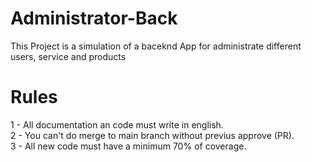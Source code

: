 # Administrator-Back
This Project is a simulation of a baceknd App for administrate different users, service and products

# Rules
1 - All documentation an code must write in english.  
2 - You can't do merge to main branch without previus approve (PR).  
3 - All new code must have a minimum 70% of coverage.  
